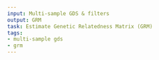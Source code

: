 ```yaml
---
input: Multi-sample GDS & filters
output: GRM
task: Estimate Genetic Relatedness Matrix (GRM)
tags:
- multi-sample gds
- grm
---
```

